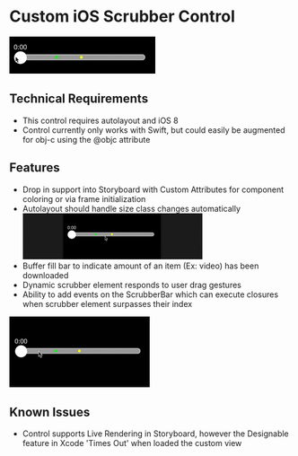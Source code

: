 # Custom iOS Scrubber Control
![Scrubbing Demo](/readme_images/scrubbing.gif?raw=true)

## Technical Requirements
* This control requires autolayout and iOS 8
* Control currently only works with Swift, but could easily be augmented for obj-c using the @objc attribute

## Features
* Drop in support into Storyboard with Custom Attributes for component coloring or via frame initialization
* Autolayout should handle size class changes automatically
![Autolayout Demo](/readme_images/autolayout_rotation.gif?raw=true)
* Buffer fill bar to indicate amount of an item (Ex: video) has been downloaded
* Dynamic scrubber element responds to user drag gestures
* Ability to add events on the ScrubberBar which can execute closures when scrubber element surpasses their index

![ScrubberEvent Demo](/readme_images/scrubberEventFire.gif?raw=true)

## Known Issues
* Control supports Live Rendering in Storyboard, however the Designable feature in Xcode 'Times Out' when loaded the custom view